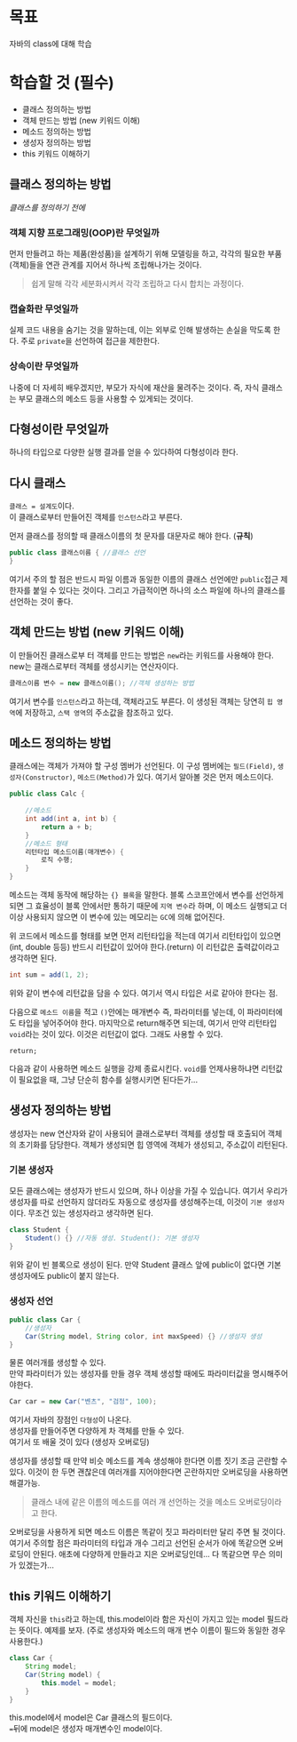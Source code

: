 # 목표
자바의 class에 대해 학습

# 학습할 것 (필수)

- 클래스 정의하는 방법
- 객체 만드는 방법 (new 키워드 이해)
- 메소드 정의하는 방법
- 생성자 정의하는 방법
- this 키워드 이해하기

## 클래스 정의하는 방법
*클래스를 정의하기 전에*

### 객체 지향 프로그래밍(OOP)란 무엇일까
먼저 만들려고 하는 제품(완성품)을 설계하기 위해 모델링을 하고, 각각의 필요한 부품(객체)들을  연관 관계를 지어서 하나씩 조립해나가는 것이다.

> 쉽게 말해 각각 세분화시켜서 각각 조립하고 다시 합치는 과정이다.

### 캡슐화란 무엇일까
실제 코드 내용을 숨기는 것을 말하는데, 이는 외부로 인해 발생하는 손실을 막도록 한다. 주로 `private`을 선언하여 접근을 제한한다.

### 상속이란 무엇일까
나중에 더 자세히 배우겠지만, 부모가 자식에 재산을 물려주는 것이다.
즉, 자식 클래스는 부모 클래스의 메소드 등을 사용할 수 있게되는 것이다.

## 다형성이란 무엇일까
하나의 타입으로 다양한 실행 결과를 얻을 수 있다하여 다형성이라 한다.

## 다시 클래스
`클래스 = 설계도`이다.  
이 클래스로부터 만들어진 객체를 `인스턴스`라고 부른다.

먼저 클래스를 정의할 때 클래스이름의 첫 문자를 대문자로 해야 한다. (**규칙**)

```java
public class 클래스이름 { //클래스 선언
}
```

여기서 주의 할 점은 반드시 파일 이름과 동일한 이름의 클래스 선언에만 `public`접근 제한자를 붙일 수 있다는 것이다.
그리고 가급적이면 하나의 소스 파일에 하나의 클래스를 선언하는 것이 좋다.

## 객체 만드는 방법 (new 키워드 이해)
이 만들어진 클래스로부 터 객체를 만드는 방법은 `new`라는 키워드를 사용해야 한다.
new는 클래스로부터 객체를 생성시키는 연산자이다.

```java
클래스이름 변수 = new 클래스이름(); //객체 생성하는 방법
```

여기서 변수를 `인스턴스`라고 하는데, 객체라고도 부른다. 이 생성된 객체는 당연히 `힙 영역`에 저장하고, `스택 영역`의 주소값을 참조하고 있다.

## 메소드 정의하는 방법
클래스에는 객체가 가져야 할 구성 멤버가 선언된다.
이 구성 멤버에는 `필드(Field)`, `생성자(Constructor)`, `메소드(Method)`가 있다.
여기서 알아볼 것은 먼저 메소드이다.

```java
public class Calc {
	
	//메소드
	int add(int a, int b) {
		return a + b;
	}
	//메소드 형태
	리턴타입 메소드이름(매개변수) {
		로직 수행;
	}
}
```

메소드는 객체 동작에 해당하는 `{} 블록`을 말한다. 블록 스코프안에서 변수를 선언하게 되면 그 효율성이 블록 안에서만 통하기 때문에 `지역 변수`라 하며, 이 메소드 실행되고 더 이상 사용되지 않으면 이 변수에 있는 메모리는 `GC`에 의해 없어진다.

위 코드에서 메소드를 형태를 보면 먼저 리턴타입을 적는데 여기서 리턴타입이 있으면 (int, double 등등) 반드시 리턴값이 있어야 한다.(return)
이 리턴값은 출력값이라고 생각하면 된다.

```java
int sum = add(1, 2);
```

위와 같이 변수에 리턴값을 담을 수 있다. 여기서 역시 타입은 서로 같아야 한다는 점.

다음으로 `메소드 이름`을 적고 `()`안에는 매개변수 즉, 파라미터를 넣는데, 이 파라미터에도 타입을 넣어주어야 한다. 마지막으로 return해주면 되는데,
여기서 만약 리턴타입 `void`라는 것이 있다. 이것은 리턴값이 없다. 그래도 사용할 수 있다.

```
return;
```

다음과 같이 사용하면 메소드 실행을 강제 종료시킨다.
`void`를 언제사용하냐면 리턴값이 필요없을 때, 그냥 단순히 함수를 실행시키면 된다든가...

## 생성자 정의하는 방법
생성자는 new 연산자와 같이 사용되어 클래스로부터 객체를 생성할 때 호출되어 객체의 초기화를 담당한다. 객체가 생성되면 힙 영역에 객체가 생성되고, 주소값이 리턴된다.

### 기본 생성자
모든 클래스에는 생성자가 반드시 있으며, 하나 이상을 가질 수 있습니다.
여기서 우리가 생성자를 따로 선언하지 않더라도 자동으로 생성자를 생성해주는데, 이것이 `기본 생성자`이다. 무조건 있는 생성자라고 생각하면 된다.

```java
class Student {
	Student() {} //자동 생성. Student(): 기본 생성자
}
```

위와 같이 빈 블록으로 생성이 된다. 만약 Student 클래스 앞에 public이 없다면 기본 생성자에도 public이 붙지 않는다.

### 생성자 선언

```java
public class Car {
	//생성자
	Car(String model, String color, int maxSpeed) {} //생성자 생성
} 
```

물론 여러개를 생성할 수 있다.  
만약 파라미터가 있는 생성자를 만들 경우 객체 생성할 때에도 파라미터값을 명시해주어야한다.

```java
Car car = new Car("벤츠", "검정", 100);
```

여기서 자바의 장점인 `다형성`이 나온다.  
생성자를 만들어주면 다양하게 차 객체를 만들 수 있다.  
여기서 또 배울 것이 있다 (생성자 오버로딩)

생성자를 생성할 때 만약 비슷 메소드를 계속 생성해야 한다면 이름 짓기 조금 곤란할 수 있다.
이것이 한 두면 괜찮은데 여러개를 지어야한다면 곤란하지만 오버로딩을 사용하면 해결가능.

> 클래스 내에 같은 이름의 메소드를 여러 개 선언하는 것을 메소드 오버로딩이라고 한다.

오버로딩을 사용하게 되면 메소드 이름은 똑같이 짓고 파라미터만 달리 주면 될 것이다.
여기서 주의할 점은 파라미터의 타입과 개수 그리고 선언된 순서가 아에 똑같으면 오버로딩이 안된다. 애초에 다양하게 만들라고 지은 오버로딩인데... 다 똑같으면 무슨 의미가 있겠는가...

## this 키워드 이해하기
객체 자신을 `this`라고 하는데, this.model이라 함은 자신이 가지고 있는 model 필드라는 뜻이다. 예제를 보자. (주로 생성자와 메소드의 매개 변수 이름이 필드와 동일한 경우 사용한다.)

```java
class Car {
	String model;
	Car(String model) {
		this.model = model;
	}
}
```

this.model에서 model은 Car 클래스의 필드이다.  
`=`뒤에 model은 생성자 매개변수인 model이다.
